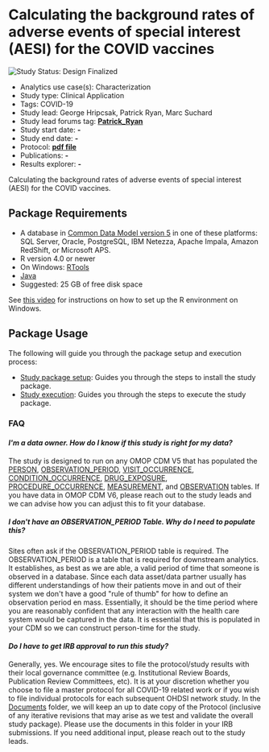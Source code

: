 Calculating the background rates of adverse events of special interest (AESI) for the COVID vaccines
=============

<img src="https://img.shields.io/badge/Study%20Status-Design%20Finalized-brightgreen.svg" alt="Study Status: Design Finalized">

- Analytics use case(s): Characterization
- Study type: Clinical Application
- Tags: COVID-19
- Study lead: George Hripcsak, Patrick Ryan, Marc Suchard
- Study lead forums tag: **[Patrick_Ryan](https://forums.ohdsi.org/u/[Patrick_Ryan])**
- Study start date: **-**
- Study end date: **-**
- Protocol: [**pdf file**](extras/Vaccine_safety_sensitivity_protocol.pdf)
- Publications: **-**
- Results explorer: **-**


Calculating the background rates of adverse events of special interest (AESI) for the COVID vaccines.

## Package Requirements
- A database in [Common Data Model version 5](https://github.com/OHDSI/CommonDataModel) in one of these platforms: SQL Server, Oracle, PostgreSQL, IBM Netezza, Apache Impala, Amazon RedShift, or Microsoft APS.
- R version 4.0 or newer
- On Windows: [RTools](http://cran.r-project.org/bin/windows/Rtools/)
- [Java](http://java.com)
- Suggested: 25 GB of free disk space

See [this video](https://youtu.be/DjVgbBGK4jM) for instructions on how to set up the R environment on Windows.

## Package Usage

The following will guide you through the package setup and execution process:

- [Study package setup](STUDY-PACKAGE-SETUP.md): Guides you through the steps to install the study package.
- [Study execution](STUDY-EXECUTION.md): Guides you through the steps to execute the study package.

### FAQ
#### *I'm a data owner. How do I know if this study is right for my data?*
The study is designed to run on any OMOP CDM V5 that has populated the [PERSON](https://ohdsi.github.io/CommonDataModel/cdm531.html#person), [OBSERVATION_PERIOD](https://ohdsi.github.io/CommonDataModel/cdm531.html#observation_period), [VISIT_OCCURRENCE](https://ohdsi.github.io/CommonDataModel/cdm531.html#visit_occurrence), [CONDITION_OCCURRENCE](https://ohdsi.github.io/CommonDataModel/cdm531.html#condition_occurrence), [DRUG_EXPOSURE](https://ohdsi.github.io/CommonDataModel/cdm531.html#drug_exposure), [PROCEDURE_OCCURRENCE](https://ohdsi.github.io/CommonDataModel/cdm531.html#procedure_occurrence), [MEASUREMENT](https://ohdsi.github.io/CommonDataModel/cdm531.html#measurement), and [OBSERVATION](https://ohdsi.github.io/CommonDataModel/cdm531.html#observation) tables. If you have data in OMOP CDM V6, please reach out to the study leads and we can advise how you can adjust this to fit your database.

##### *I don't have an OBSERVATION_PERIOD Table. Why do I need to populate this?*
Sites often ask if the OBSERVATION_PERIOD table is required. The OBSERVATION_PERIOD is a table that is required for downstream analytics. It establishes, as best as we are able, a valid period of time that someone is observed in a database. Since each data asset/data partner usually has different understandings of how their patients move in and out of their system we don't have a good "rule of thumb" for how to define an observation period en mass. Essentially, it should be the time period where you are reasonably confident that any interaction with the health care system would be captured in the data. It is essential that this is populated in your CDM so we can construct person-time for the study.

#### *Do I have to get IRB approval to run this study?*
Generally, yes. We encourage sites to file the protocol/study results with their local governance committee (e.g. Institutional Review Boards, Publication Review Committees, etc). It is at your discretion whether you choose to file a master protocol for all COVID-19 related work or if you wish to file individual protocols for each subsequent OHDSI network study. In the [Documents](https://github.com/ohdsi-studies/ScyllaCharacterization/tree/master/documents) folder, we will keep an up to date copy of the Protocol (inclusive of any iterative revisions that may arise as we test and validate the overall study package). Please use the documents in this folder in your IRB submissions. If you need additional input, please reach out to the study leads.
